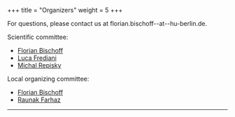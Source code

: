 +++
title = "Organizers"
weight = 5
+++

For questions, please contact us at florian.bischoff--at--hu-berlin.de.

Scientific committee:

* [Florian Bischoff](https://www.chemie.hu-berlin.de/en/forschung-en/theoretical-chemistry/team/ag-bischoff/team/florian-bischoff)
* [Luca Frediani](https://uit.no/research/ik-tcg)
* [Michal Repisky](https://respectprogram.org/michalrepisky.html)

Local organizing committee:

* [Florian Bischoff](https://www.chemie.hu-berlin.de/en/forschung-en/theoretical-chemistry/team/ag-bischoff/team/florian-bischoff) 
* [Raunak Farhaz](https://www.chemie.hu-berlin.de/en/forschung-en/theoretical-chemistry/team/ag-bischoff/team/raunak-farhaz)

<!---
--------

**TODO** Acknowledge funding

--------
--->

--------
